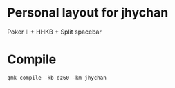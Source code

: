 # Personal layout for jhychan

Poker II + HHKB + Split spacebar

# Compile

`qmk compile -kb dz60 -km jhychan`
